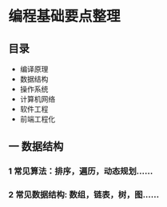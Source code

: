 # 编程基础要点整理

## 目录
- 编译原理
- 数据结构
- 操作系统
- 计算机网络
- 软件工程
- 前端工程化

## 一 数据结构
### 1 常见算法：排序，遍历，动态规划......
### 2 常见数据结构: 数组，链表，树，图......


